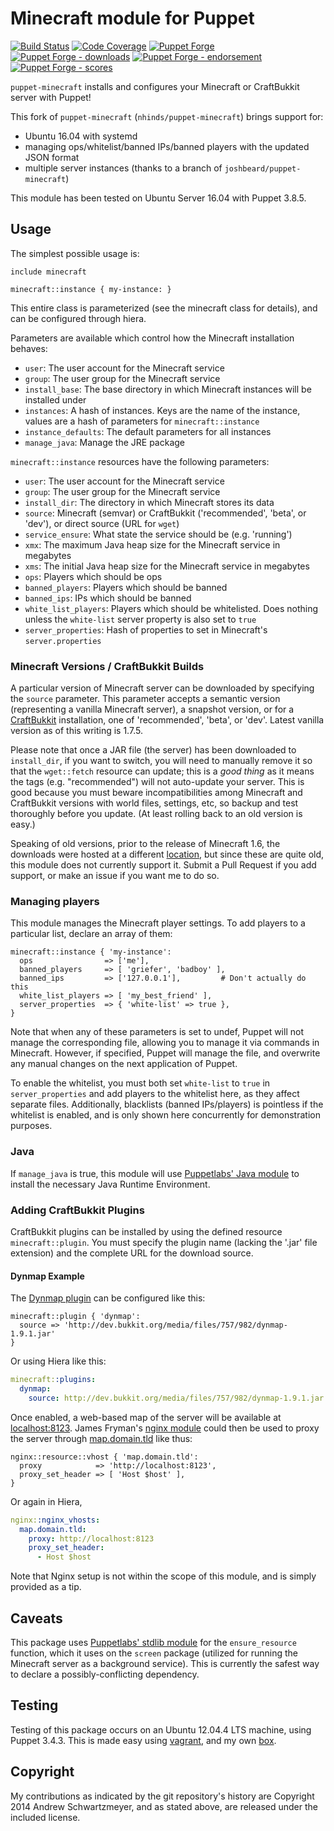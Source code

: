 # Minecraft module for Puppet

[![Build Status](https://travis-ci.org/voxpupuli/puppet-minecraft.png?branch=master)](https://travis-ci.org/voxpupuli/puppet-minecraft)
[![Code Coverage](https://coveralls.io/repos/github/voxpupuli/puppet-minecraft/badge.svg?branch=master)](https://coveralls.io/github/voxpupuli/puppet-minecraft)
[![Puppet Forge](https://img.shields.io/puppetforge/v/puppet/minecraft.svg)](https://forge.puppet.com/puppet/minecraft)
[![Puppet Forge - downloads](https://img.shields.io/puppetforge/dt/puppet/minecraft.svg)](https://forge.puppet.com/puppet/minecraft)
[![Puppet Forge - endorsement](https://img.shields.io/puppetforge/e/puppet/minecraft.svg)](https://forge.puppet.com/puppet/minecraft)
[![Puppet Forge - scores](https://img.shields.io/puppetforge/f/puppet/minecraft.svg)](https://forge.puppet.com/puppet/minecraft)

`puppet-minecraft` installs and configures your Minecraft or
CraftBukkit server with Puppet!

This fork of `puppet-minecraft` (`nhinds/puppet-minecraft`) brings support for:
* Ubuntu 16.04 with systemd
* managing ops/whitelist/banned IPs/banned players with the updated JSON format
* multiple server instances (thanks to a branch of `joshbeard/puppet-minecraft`)

This module has been tested on Ubuntu Server 16.04 with Puppet 3.8.5.

## Usage

The simplest possible usage is:

```puppet
include minecraft

minecraft::instance { my-instance: }
```

This entire class is parameterized (see the minecraft class for
details), and can be configured through hiera.

Parameters are available which control how the Minecraft installation
behaves:

* `user`: The user account for the Minecraft service
* `group`: The user group for the Minecraft service
* `install_base`: The base directory in which Minecraft instances will be installed under
* `instances`: A hash of instances. Keys are the name of the instance, values are a hash of parameters for `minecraft::instance`
* `instance_defaults`: The default parameters for all instances
* `manage_java`: Manage the JRE package

`minecraft::instance` resources have the following parameters:
* `user`: The user account for the Minecraft service
* `group`: The user group for the Minecraft service
* `install_dir`: The directory in which Minecraft stores its data
* `source`: Minecraft (semvar) or CraftBukkit ('recommended',
  'beta', or 'dev'), or direct source (URL for `wget`)
* `service_ensure`: What state the service should be (e.g. 'running')
* `xmx`: The maximum Java heap size for the Minecraft service
  in megabytes
* `xms`: The initial Java heap size for the Minecraft service
  in megabytes
* `ops`: Players which should be ops
* `banned_players`: Players which should be banned
* `banned_ips`: IPs which should be banned
* `white_list_players`: Players which should be whitelisted. Does nothing unless the `white-list` server property is also set to `true`
* `server_properties`: Hash of properties to set in Minecraft's `server.properties`

### Minecraft Versions / CraftBukkit Builds

A particular version of Minecraft server can be downloaded by
specifying the `source` parameter. This parameter accepts a semantic
version (representing a vanilla Minecraft server), a snapshot version,
or for a [CraftBukkit](http://dl.bukkit.org/downloads/craftbukkit/)
installation, one of 'recommended', 'beta', or 'dev'. Latest vanilla
version as of this writing is 1.7.5.

Please note that once a JAR file (the server) has been downloaded to
`install_dir`, if you want to switch, you will need to manually remove
it so that the `wget::fetch` resource can update; this is a _good
thing_ as it means the tags (e.g. "recommended") will not auto-update
your server. This is good because you must beware incompatibilities
among Minecraft and CraftBukkit versions with world files, settings,
etc, so backup and test thoroughly before you update. (At least rolling
back to an old version is easy.)

Speaking of old versions, prior to the release of Minecraft 1.6, the
downloads were hosted at a different
[location](http://assets.minecraft.net/), but since these are quite
old, this module does not currently support it. Submit a Pull Request
if you add support, or make an issue if you want me to do so.

### Managing players

This module manages the Minecraft player settings.
To add players to a particular list, declare an array of
them:

```puppet
minecraft::instance { 'my-instance':
  ops                => ['me'],
  banned_players     => [ 'griefer', 'badboy' ],
  banned_ips         => ['127.0.0.1'],         # Don't actually do this
  white_list_players => [ 'my_best_friend' ],
  server_properties  => { 'white-list' => true },
}
```

Note that when any of these parameters is set to undef, Puppet will
not manage the corresponding file, allowing you to manage it via
commands in Minecraft. However, if specified, Puppet will manage the
file, and overwrite any manual changes on the next application of
Puppet.

To enable the whitelist, you must both set `white-list` to `true` in `server_properties`
and add players to the whitelist here, as they affect separate
files. Additionally, blacklists (banned IPs/players) is pointless
if the whitelist is enabled, and is only shown here concurrently for
demonstration purposes.

### Java

If `manage_java` is true, this module will use
[Puppetlabs' Java module](https://github.com/puppetlabs/puppetlabs-java)
to install the necessary Java Runtime Environment.

### Adding CraftBukkit Plugins

CraftBukkit plugins can be installed by using the defined resource
`minecraft::plugin`. You must specify the plugin name (lacking the
'.jar' file extension) and the complete URL for the download source.

#### Dynmap Example

The
[Dynmap plugin](http://www.minecraftforum.net/topic/1543523-dynmap-dynamic-web-based-maps-for-minecraft/)
can be configured like this:

```puppet
minecraft::plugin { 'dynmap':
  source => 'http://dev.bukkit.org/media/files/757/982/dynmap-1.9.1.jar'
}
```

Or using Hiera like this:

```yaml
minecraft::plugins:
  dynmap:
    source: http://dev.bukkit.org/media/files/757/982/dynmap-1.9.1.jar
```

Once enabled, a web-based map of the server will be available at
[localhost:8123](http://localhost:8123). James Fryman's
[nginx module](http://forge.puppetlabs.com/jfryman/nginx) could then
be used to proxy the server through
[map.domain.tld](http://map.domain.tld) like thus:

```puppet
nginx::resource::vhost { 'map.domain.tld':
  proxy            => 'http://localhost:8123',
  proxy_set_header => [ 'Host $host' ],
}
```

Or again in Hiera,

```yaml
nginx::nginx_vhosts:
  map.domain.tld:
    proxy: http://localhost:8123
    proxy_set_header:
      - Host $host
```

Note that Nginx setup is not within the scope of this module, and is
simply provided as a tip.

## Caveats

This package uses
[Puppetlabs' stdlib module](https://forge.puppetlabs.com/puppetlabs/stdlib)
for the `ensure_resource` function, which it uses on the `screen`
package (utilized for running the Minecraft server as a background
service). This is currently the safest way to declare a
possibly-conflicting dependency.

## Testing

Testing of this package occurs on an Ubuntu 12.04.4 LTS machine, using
Puppet 3.4.3. This is made easy using
[vagrant](http://www.vagrantup.com/), and my own
[box](https://vagrantcloud.com/andschwa/ubuntu-precise-latest-puppet).

## Copyright

My contributions as indicated by the git repository's history are
Copyright 2014 Andrew Schwartzmeyer, and as stated above, are released
under the included license.
